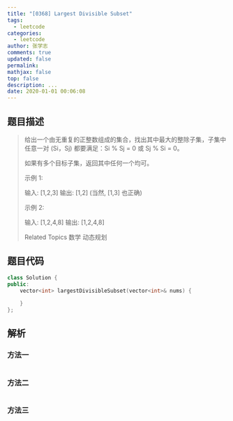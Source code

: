 ```yaml
---
title: "[0368] Largest Divisible Subset"
tags:
  - leetcode
categories:
  - leetcode
author: 张学志
comments: true
updated: false
permalink:
mathjax: false
top: false
description: ...
date: 2020-01-01 00:06:08
---
```


## 题目描述

> 给出一个由无重复的正整数组成的集合，找出其中最大的整除子集，子集中任意一对 (Si，Sj) 都要满足：Si % Sj = 0 或 Sj % Si = 0。 
> 
> 如果有多个目标子集，返回其中任何一个均可。 
> 
> 
> 
> 示例 1: 
> 
> 输入: [1,2,3]
> 输出: [1,2] (当然, [1,3] 也正确)
> 
> 
> 示例 2: 
> 
> 输入: [1,2,4,8]
> 输出: [1,2,4,8]
> 
> Related Topics 数学 动态规划

## 题目代码

```cpp
class Solution {
public:
    vector<int> largestDivisibleSubset(vector<int>& nums) {
        
    }
};
```

## 解析

### 方法一

```cpp

```

### 方法二

```cpp

```

### 方法三

```cpp

```


